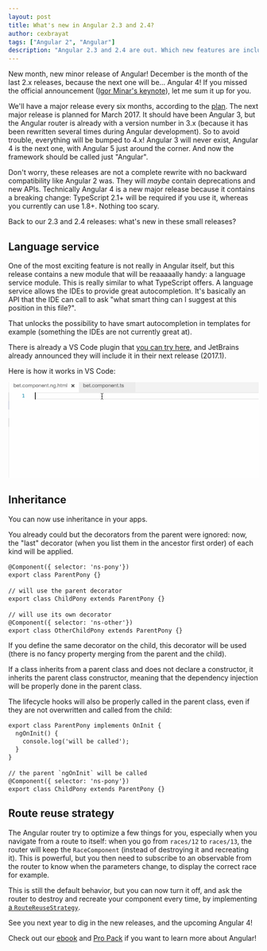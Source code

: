 ```yaml
---
layout: post
title: What's new in Angular 2.3 and 2.4?
author: cexbrayat
tags: ["Angular 2", "Angular"]
description: "Angular 2.3 and 2.4 are out. Which new features are included?"
---
```


New month, new minor release of Angular!
December is the month of the last 2.x releases,
because the next one will be... Angular 4!
If you missed the official announcement ([Igor Minar's keynote](https://www.youtube.com/watch?v=aJIMoLgqU_o)),
let me sum it up for you.

We'll have a major release every six months, according to the [plan](http://angularjs.blogspot.fr/2016/10/versioning-and-releasing-angular.html).
The next major release is planned for March 2017.
It should have been Angular 3, but the Angular router is already with a version number in 3.x (because it has been rewritten several times during Angular development). So to avoid trouble, everything will be bumped to 4.x!
Angular 3 will never exist, Angular 4 is the next one, with Angular 5 just around the corner.
And now the framework should be called just "Angular".

Don't worry, these releases are not a complete rewrite with no backward compatibility like Angular 2 was. They will _maybe_ contain deprecations and new APIs.
Technically Angular 4 is a new major release because it contains a breaking change: TypeScript 2.1+ will be required if you use it, whereas you currently can use 1.8+. Nothing too scary.

Back to our 2.3 and 2.4 releases: what's new in these small releases?

## Language service

One of the most exciting feature is not really in Angular itself,
but this release contains a new module that will be reaaaaally handy: a language service module. This is really similar to what TypeScript offers.
A language service allows the IDEs to provide great autocompletion.
It's basically an API that the IDE can call to ask "what smart thing can I suggest at this position in this file?".

That unlocks the possibility to have smart autocompletion in templates for example (something the IDEs are not currently great at).

There is already a VS Code plugin that [you can try here](https://github.com/angular/vscode-ng-language-service),
and JetBrains already announced they will include it in their next release (2017.1).

Here is how it works in VS Code:

<img src="/assets/images/2016-12-22/language-service.gif" />

## Inheritance

You can now use inheritance in your apps.

You already could but the decorators from the parent were ignored:
now, the "last" decorator (when you list them in the ancestor first order) of each kind will be applied.

    @Component({ selector: 'ns-pony'})
    export class ParentPony {}

    // will use the parent decorator
    export class ChildPony extends ParentPony {}

    // will use its own decorator
    @Component({ selector: 'ns-other'})
    export class OtherChildPony extends ParentPony {}

If you define the same decorator on the child,
this decorator will be used
(there is no fancy property merging from the parent and the child).

If a class inherits from a parent class and does not declare
a constructor, it inherits the parent class constructor,
meaning that the dependency injection will be properly done in the parent class.

The lifecycle hooks will also be properly called in the parent class,
even if they are not overwritten and called from the child:

    export class ParentPony implements OnInit {
      ngOnInit() {
        console.log('will be called');
      }
    }

    // the parent `ngOnInit` will be called
    @Component({ selector: 'ns-pony'})
    export class ChildPony extends ParentPony {}

## Route reuse strategy

The Angular router try to optimize a few things for you,
especially when you navigate from a route to itself:
when you go from `races/12` to `races/13`,
the router will keep the `RaceComponent` (instead of destroying it and recreating it). This is powerful, but you then need to subscribe to an observable from the router to know when the parameters change, to display the correct race for example.

This is still the default behavior, but you can now turn it off, and ask the router to destroy and recreate your component every time, by implementing [a `RouteReuseStrategy`](https://angular.io/docs/ts/latest/api/router/index/RouteReuseStrategy-class.html).

See you next year to dig in the new releases, and the upcoming Angular 4!

Check out our [ebook](https://books.ninja-squad.com) and [Pro Pack](https://angular2-exercises.ninja-squad.com/) if you want to learn more about Angular!
